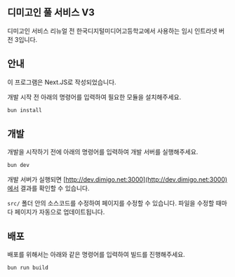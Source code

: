 ## 디미고인 풀 서비스 V3

디미고인 서비스 리뉴얼 전 한국디지털미디어고등학교에서 사용하는 임시 인트라넷 버전 3입니다.

## 안내

이 프로그램은 Next.JS로 작성되었습니다.

개발 시작 전 아래의 명령어를 입력하여 필요한 모듈을 설치해주세요.

```bash
bun install
```

## 개발

개발을 시작하기 전에 아래의 명령어를 입력하여 개발 서버를 실행해주세요.

```bash
bun dev
```

개발 서버가 실행되면 [http://dev.dimigo.net:3000](http://dev.dimigo.net:3000)에서 결과를 확인할 수 있습니다.

`src/` 폴더 안의 소스코드를 수정하여 페이지를 수정할 수 있습니다. 파일을 수정할 때마다 페이지가 자동으로 업데이트됩니다.

## 배포

배포를 위해서는 아래와 같은 명령어를 입력하여 빌드를 진행해주세요.

```bash
bun run build
```
